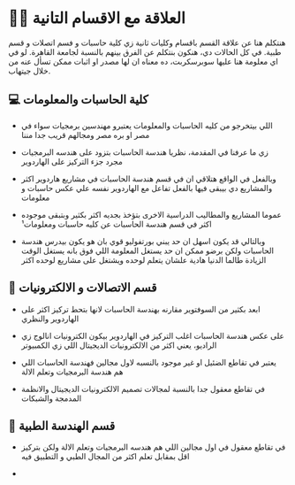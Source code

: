 # 🤝🏻 العلاقة مع الاقسام التانية


هنتكلم هنا عن علاقة القسم باقسام وكليات ثانية زي كلية حاسبات و فسم اتصلات و قسم طبية. في كل الحالات دي، هنكون بنتكلم عن الفرق بينهم بالنسبة لجامعة القاهرة. لو في اي معلومة هنا عليها سوبرسكربت، ده معناه ان لها مصدر او اثبات ممكن تسأل عنه من خلال جيتهاب.

## 💻 كلية الحاسبات والمعلومات

- اللي بيتخرجو من كليه الحاسبات والمعلومات يعتبرو مهندسين برمجيات سواء في مصر او بره مصر ومجالهم قريب جدا مننا

- زي ما عرفنا في المقدمة، نظريا هندسة الحاسبات بتزود على هندسه البرمجيات مجرد جزء التركيز على الهاردوير

- وبالفعل في الواقع هتلاقي ان في قسم هندسة الحاسبات في مشاريع هاردوير اكثر والمشاريع دي بيبقى فيها بالفعل تفاعل مع الهاردوير نفسه علي عكس حاسبات و معلومات

- عموما المشاريع والمطاليب الدراسية الاخرى بتؤخذ بجديه اكثر بكثير وبتبقى موجوده اكثر في قسم هندسة الحاسبات عن كليه حاسبات ومعلومات¹

- وبالتالي قد يكون اسهل ان حد يبني بورتفوليو قوي بان هو يكون بيدرس هندسة الحاسبات ولكن برضو ممكن ان حد يستغل المعلومة اللي فوق بانه يستغل الوقت الزيادة طالما الدنيا هادية علشان يتعلم لوحده ويشتغل على مشاريع لوحده اكثر


## 📡 قسم الاتصالات و الالكترونيات

- ابعد بكثير من السوفتوير مقارنه بهندسة الحاسبات لانها بتحط تركيز اكثر على الهاردوير والنظري

- على عكس هندسة الحاسبات اغلب التركيز في الهاردوير بيكون الكترونيات انالوج زي الراديو، يعني اكثر من الالكترونيات الديجيتال اللي زي الكمبيوتر

- يعتبر في تقاطع الضئيل او غير موجود بالنسبه لاول مجالين فهندسة الحاسبات اللي هم هندسة البرمجيات وتعلم الالة

- في تقاطع معقول جدا بالنسبة لمجالات تصميم الالكترونيات الديجيتال والانظمة المدمجة والشبكات

## 🧬 قسم الهندسة الطبية

- في تقاطع معقول في اول مجالين اللي هم هندسه البرمجيات وتعلم الالة ولكن بتركيز اقل بمقابل تعلم اكثر من المجال الطبي و التطبيق فيه

-
